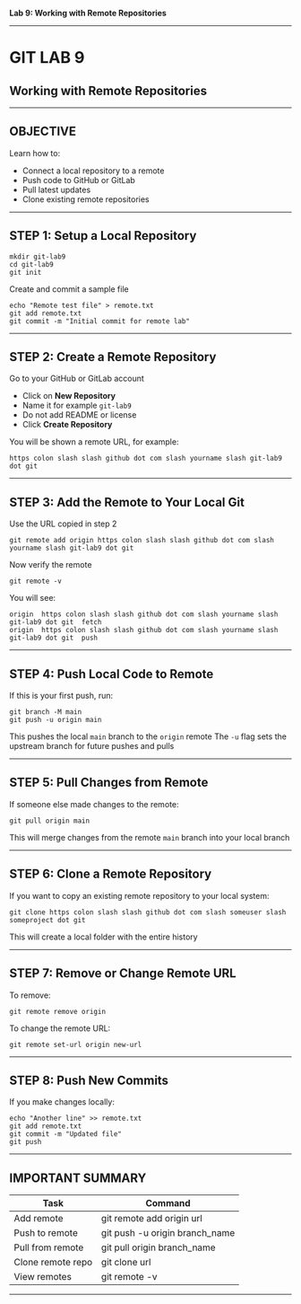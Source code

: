 **Lab 9: Working with Remote Repositories** 

---

# GIT LAB 9

## Working with Remote Repositories

---

## OBJECTIVE

Learn how to:

* Connect a local repository to a remote
* Push code to GitHub or GitLab
* Pull latest updates
* Clone existing remote repositories

---

## STEP 1: Setup a Local Repository

```
mkdir git-lab9
cd git-lab9
git init
```

Create and commit a sample file

```
echo "Remote test file" > remote.txt
git add remote.txt
git commit -m "Initial commit for remote lab"
```

---

## STEP 2: Create a Remote Repository

Go to your GitHub or GitLab account

* Click on **New Repository**
* Name it for example `git-lab9`
* Do not add README or license
* Click **Create Repository**

You will be shown a remote URL, for example:

```
https colon slash slash github dot com slash yourname slash git-lab9 dot git
```

---

## STEP 3: Add the Remote to Your Local Git

Use the URL copied in step 2

```
git remote add origin https colon slash slash github dot com slash yourname slash git-lab9 dot git
```

Now verify the remote

```
git remote -v
```

You will see:

```
origin  https colon slash slash github dot com slash yourname slash git-lab9 dot git  fetch
origin  https colon slash slash github dot com slash yourname slash git-lab9 dot git  push
```

---

## STEP 4: Push Local Code to Remote

If this is your first push, run:

```
git branch -M main
git push -u origin main
```

This pushes the local `main` branch to the `origin` remote
The `-u` flag sets the upstream branch for future pushes and pulls

---

## STEP 5: Pull Changes from Remote

If someone else made changes to the remote:

```
git pull origin main
```

This will merge changes from the remote `main` branch into your local branch

---

## STEP 6: Clone a Remote Repository

If you want to copy an existing remote repository to your local system:

```
git clone https colon slash slash github dot com slash someuser slash someproject dot git
```

This will create a local folder with the entire history

---

## STEP 7: Remove or Change Remote URL

To remove:

```
git remote remove origin
```

To change the remote URL:

```
git remote set-url origin new-url
```

---

## STEP 8: Push New Commits

If you make changes locally:

```
echo "Another line" >> remote.txt
git add remote.txt
git commit -m "Updated file"
git push
```

---

## IMPORTANT SUMMARY

| Task              | Command                         |
| ----------------- | ------------------------------- |
| Add remote        | git remote add origin url       |
| Push to remote    | git push -u origin branch\_name |
| Pull from remote  | git pull origin branch\_name    |
| Clone remote repo | git clone url                   |
| View remotes      | git remote -v                   |

---


